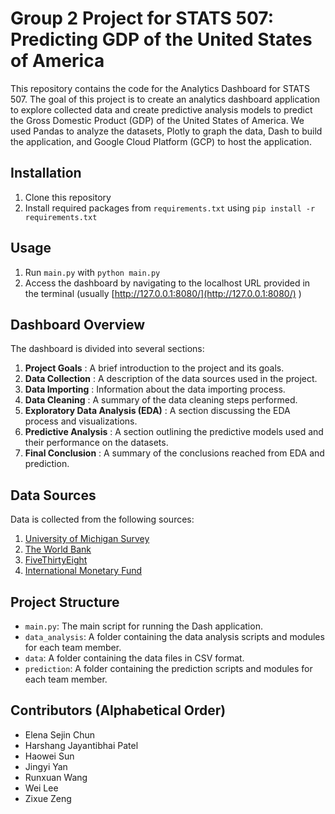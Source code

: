 # Group 2 Project for STATS 507: Predicting GDP of the United States of America

This repository contains the code for the Analytics Dashboard for STATS 507. The goal of this project is to create an analytics dashboard application to explore collected data and create predictive analysis models to predict the Gross Domestic Product (GDP) of the United States of America. We used Pandas to analyze the datasets, Plotly to graph the data, Dash to build the application, and Google Cloud Platform (GCP) to host the application.
## Installation
1. Clone this repository 
2. Install required packages from `requirements.txt` using `pip install -r requirements.txt`
## Usage 
1. Run `main.py` with `python main.py` 
2. Access the dashboard by navigating to the localhost URL provided in the terminal (usually [http://127.0.0.1:8080/](http://127.0.0.1:8080/) )
## Dashboard Overview

The dashboard is divided into several sections: 
1. **Project Goals** : A brief introduction to the project and its goals. 
2. **Data Collection** : A description of the data sources used in the project. 
3. **Data Importing** : Information about the data importing process. 
4. **Data Cleaning** : A summary of the data cleaning steps performed. 
5. **Exploratory Data Analysis (EDA)** : A section discussing the EDA process and visualizations. 
6. **Predictive Analysis** : A section outlining the predictive models used and their performance on the datasets. 
7. **Final Conclusion** : A summary of the conclusions reached from EDA and prediction.
## Data Sources

Data is collected from the following sources: 
1. [University of Michigan Survey](https://sda.umsurvey.org/sda-public/cgi-bin/hsda2?setupfile=harcsda&datasetname=sca&ui=2&action=subset) 
2. [The World Bank](https://data.worldbank.org/) 
3. [FiveThirtyEight](https://data.fivethirtyeight.com/)
4. [International Monetary Fund](https://data.imf.org/?sk=388dfa60-1d26-4ade-b505-a05a558d9a42)
## Project Structure 
- `main.py`: The main script for running the Dash application. 
- `data_analysis`: A folder containing the data analysis scripts and modules for each team member. 
- `data`: A folder containing the data files in CSV format.
- `prediction`: A folder containing the prediction scripts and modules for each team member.

## Contributors (Alphabetical Order)
- Elena Sejin Chun
- Harshang Jayantibhai Patel
- Haowei Sun
- Jingyi Yan
- Runxuan Wang
- Wei Lee
- Zixue Zeng


